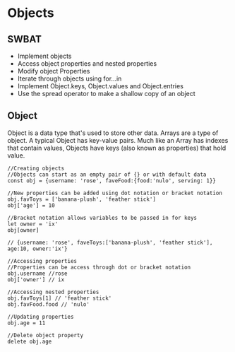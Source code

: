 # Objects
## SWBAT
- Implement objects 
- Access object properties and nested properties  
- Modify object Properties 
- Iterate through objects using for...in
- Implement Object.keys, Object.values and Object.entries 
- Use the spread operator to make a shallow copy of an object

## Object
Object is a data type that's used to store other data. Arrays are a type of object. A typical Object has key-value pairs. Much like an Array has indexes that contain values, Objects have keys (also known as properties) that hold value. 

```
//Creating objects
//Objects can start as an empty pair of {} or with default data
const obj = {username: 'rose', faveFood:{food:'nulo', serving: 1}}

//New properties can be added using dot notation or bracket notation 
obj.favToys = ['banana-plush', 'feather stick']
obj['age'] = 10

//Bracket notation allows variables to be passed in for keys
let owner = 'ix'
obj[owner]

// {username: 'rose', faveToys:['banana-plush', 'feather stick'], age:10, owner:'ix'}

//Accessing properties 
//Properties can be access through dot or bracket notation
obj.username //rose
obj['owner'] // ix

//Accessing nested properties
obj.favToys[1] // 'feather stick'
obj.favFood.food // 'nulo'

//Updating properties 
obj.age = 11

//Delete object property  
delete obj.age 

```


